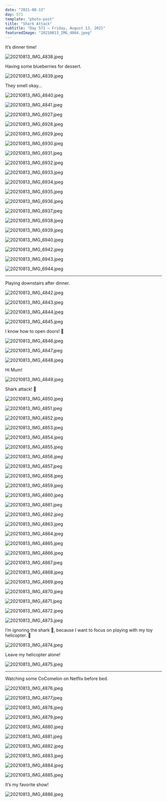 ```yaml
---
date: "2021-08-13"
day: 571
template: "photo-post"
title: "Shark Attack"
subtitle: "Day 571 – Friday, August 13, 2021"
featuredImage: "20210813_IMG_4864.jpeg"
---
```


It’s dinner time!

![20210813_IMG_4838.jpeg](20210813_IMG_4838.jpeg)

Having some blueberries for dessert.

![20210813_IMG_4839.jpeg](20210813_IMG_4839.jpeg)

They smell okay…

![20210813_IMG_4840.jpeg](20210813_IMG_4840.jpeg)

![20210813_IMG_4841.jpeg](20210813_IMG_4841.jpeg)

![20210813_IMG_6927.jpeg](20210813_IMG_6927.jpeg)

![20210813_IMG_6928.jpeg](20210813_IMG_6928.jpeg)

![20210813_IMG_6929.jpeg](20210813_IMG_6929.jpeg)

![20210813_IMG_6930.jpeg](20210813_IMG_6930.jpeg)

![20210813_IMG_6931.jpeg](20210813_IMG_6931.jpeg)

![20210813_IMG_6932.jpeg](20210813_IMG_6932.jpeg)

![20210813_IMG_6933.jpeg](20210813_IMG_6933.jpeg)

![20210813_IMG_6934.jpeg](20210813_IMG_6934.jpeg)

![20210813_IMG_6935.jpeg](20210813_IMG_6935.jpeg)

![20210813_IMG_6936.jpeg](20210813_IMG_6936.jpeg)

![20210813_IMG_6937.jpeg](20210813_IMG_6937.jpeg)

![20210813_IMG_6938.jpeg](20210813_IMG_6938.jpeg)

![20210813_IMG_6939.jpeg](20210813_IMG_6939.jpeg)

![20210813_IMG_6940.jpeg](20210813_IMG_6940.jpeg)

![20210813_IMG_6942.jpeg](20210813_IMG_6942.jpeg)

![20210813_IMG_6943.jpeg](20210813_IMG_6943.jpeg)

![20210813_IMG_6944.jpeg](20210813_IMG_6944.jpeg)

<hr />

Playing downstairs after dinner.

![20210813_IMG_4842.jpeg](20210813_IMG_4842.jpeg)

![20210813_IMG_4843.jpeg](20210813_IMG_4843.jpeg)

![20210813_IMG_4844.jpeg](20210813_IMG_4844.jpeg)

![20210813_IMG_4845.jpeg](20210813_IMG_4845.jpeg)

I know how to open doors! 🚪

![20210813_IMG_4846.jpeg](20210813_IMG_4846.jpeg)

![20210813_IMG_4847.jpeg](20210813_IMG_4847.jpeg)

![20210813_IMG_4848.jpeg](20210813_IMG_4848.jpeg)

Hi Mum!

![20210813_IMG_4849.jpeg](20210813_IMG_4849.jpeg)

Shark attack! 🦈

![20210813_IMG_4850.jpeg](20210813_IMG_4850.jpeg)

![20210813_IMG_4851.jpeg](20210813_IMG_4851.jpeg)

![20210813_IMG_4852.jpeg](20210813_IMG_4852.jpeg)

![20210813_IMG_4853.jpeg](20210813_IMG_4853.jpeg)

![20210813_IMG_4854.jpeg](20210813_IMG_4854.jpeg)

![20210813_IMG_4855.jpeg](20210813_IMG_4855.jpeg)

![20210813_IMG_4856.jpeg](20210813_IMG_4856.jpeg)

![20210813_IMG_4857.jpeg](20210813_IMG_4857.jpeg)

![20210813_IMG_4858.jpeg](20210813_IMG_4858.jpeg)

![20210813_IMG_4859.jpeg](20210813_IMG_4859.jpeg)

![20210813_IMG_4860.jpeg](20210813_IMG_4860.jpeg)

![20210813_IMG_4861.jpeg](20210813_IMG_4861.jpeg)

![20210813_IMG_4862.jpeg](20210813_IMG_4862.jpeg)

![20210813_IMG_4863.jpeg](20210813_IMG_4863.jpeg)

![20210813_IMG_4864.jpeg](20210813_IMG_4864.jpeg)

![20210813_IMG_4865.jpeg](20210813_IMG_4865.jpeg)

![20210813_IMG_4866.jpeg](20210813_IMG_4866.jpeg)

![20210813_IMG_4867.jpeg](20210813_IMG_4867.jpeg)

![20210813_IMG_4868.jpeg](20210813_IMG_4868.jpeg)

![20210813_IMG_4869.jpeg](20210813_IMG_4869.jpeg)

![20210813_IMG_4870.jpeg](20210813_IMG_4870.jpeg)

![20210813_IMG_4871.jpeg](20210813_IMG_4871.jpeg)

![20210813_IMG_4872.jpeg](20210813_IMG_4872.jpeg)

![20210813_IMG_4873.jpeg](20210813_IMG_4873.jpeg)

I’m ignoring the shark 🦈, because I want to focus on playing with my toy helicopter. 🚁

![20210813_IMG_4874.jpeg](20210813_IMG_4874.jpeg)

Leave my helicopter alone!

![20210813_IMG_4875.jpeg](20210813_IMG_4875.jpeg)

<hr />

Watching some CoComelon on Netflix before bed.

![20210813_IMG_4876.jpeg](20210813_IMG_4876.jpeg)

![20210813_IMG_4877.jpeg](20210813_IMG_4877.jpeg)

![20210813_IMG_4878.jpeg](20210813_IMG_4878.jpeg)

![20210813_IMG_4879.jpeg](20210813_IMG_4879.jpeg)

![20210813_IMG_4880.jpeg](20210813_IMG_4880.jpeg)

![20210813_IMG_4881.jpeg](20210813_IMG_4881.jpeg)

![20210813_IMG_4882.jpeg](20210813_IMG_4882.jpeg)

![20210813_IMG_4883.jpeg](20210813_IMG_4883.jpeg)

![20210813_IMG_4884.jpeg](20210813_IMG_4884.jpeg)

![20210813_IMG_4885.jpeg](20210813_IMG_4885.jpeg)

It’s my favorite show!

![20210813_IMG_4886.jpeg](20210813_IMG_4886.jpeg)

